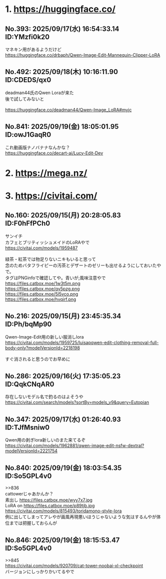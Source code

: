 # 1. https://huggingface.co/
## No.393:	2025/09/17(水) 16:54:33.14 ID:YMzfi0k20
 マネキン用があるようだけど <br> <a href='https://huggingface.co/drbaph/Qwen-Image-Edit-Mannequin-Clipper-LoRA'>https://huggingface.co/drbaph/Qwen-Image-Edit-Mannequin-Clipper-LoRA</a> 
<br>

## No.492:	2025/09/18(木) 10:16:11.90 ID:CDEDS/qx0
 deadman44氏のQwen Loraが来た <br> 後で試してみないと <br>  <br> <a href='https://huggingface.co/deadman44/Qwen-Image_LoRA#myjc'>https://huggingface.co/deadman44/Qwen-Image_LoRA#myjc</a> 
<br>

## No.841:	2025/09/19(金) 18:05:01.95 ID:owJ1GaqR0
 これ動画版ナノバナナなんかな？ <br> <a href='https://huggingface.co/decart-ai/Lucy-Edit-Dev'>https://huggingface.co/decart-ai/Lucy-Edit-Dev</a> 
<br>

# 2. https://mega.nz/
# 3. https://civitai.com/
## No.160:	2025/09/15(月) 20:28:05.83 ID:F0hFfPCh0
 サンイチ <br> カフェとブリティッシュメイドのLoRAやで <br> <a href='https://civitai.com/models/1959487'>https://civitai.com/models/1959487</a> <br>  <br> 緑茶・紅茶では物足りないニキもいると思って <br> 念のためバタフライピーの汚茶とデザートのゼリーも出せるようにしておいたやで。 <br> タグはPNGinfoで確認してや。青いが;風味注意やで <br> <a href='https://files.catbox.moe/1w3t5m.png'>https://files.catbox.moe/1w3t5m.png</a> <br> <a href='https://files.catbox.moe/qy5pzg.png'>https://files.catbox.moe/qy5pzg.png</a> <br> <a href='https://files.catbox.moe/5l5vco.png'>https://files.catbox.moe/5l5vco.png</a> <br> <a href='https://files.catbox.moe/hvqirf.png'>https://files.catbox.moe/hvqirf.png</a> 
<br>

## No.216:	2025/09/15(月) 23:45:35.34 ID:Ph/bqMp90
 Qwen-Image-Edit用の新しい服消しlora <br> <a href='https://civitai.com/models/1959725/luisapqwen-edit-clothing-removal-full-body-only?modelVersionId=2218198'>https://civitai.com/models/1959725/luisapqwen-edit-clothing-removal-full-body-only?modelVersionId=2218198</a> <br>  <br> すぐ消されると思うのでお早めに 
<br>

## No.286:	2025/09/16(火) 17:35:05.23 ID:QqkCNqAR0
 存在しないモデル名で釣るのはよそうや <br> <a href='https://civitai.com/search/models?sortBy=models_v9&query=Eutopian'>https://civitai.com/search/models?sortBy=models_v9&query=Eutopian</a> 
<br>

## No.347:	2025/09/17(水) 01:26:40.93 ID:TJfMsniw0
 Qwen用の剥ぎlora新しいのまた来てるぞ <br> <a href='https://civitai.com/models/1962881/qwen-image-edit-nsfw-dextral?modelVersionId=2221754'>https://civitai.com/models/1962881/qwen-image-edit-nsfw-dextral?modelVersionId=2221754</a> 
<br>

## No.840:	2025/09/19(金) 18:03:54.35 ID:So5GPL4v0
 \>\>836 <br> cattowerじゃあかんか？ <br> 素出し <a href='https://files.catbox.moe/wyy7x7.jpg'>https://files.catbox.moe/wyy7x7.jpg</a> <br> LoRA on <a href='https://files.catbox.moe/p89tjb.jpg'>https://files.catbox.moe/p89tjb.jpg</a> <br> <a href='https://civitai.com/models/815493/toridamono-style-lora'>https://civitai.com/models/815493/toridamono-style-lora</a> <br> 例に出してしまってアレやが画風再現悪いほうじゃないような気はするんやが体位までは把握しておらんが 
<br>

## No.846:	2025/09/19(金) 18:15:53.47 ID:So5GPL4v0
 \>\>845 <br> <a href='https://civitai.com/models/920709/cat-tower-noobai-xl-checkpoint'>https://civitai.com/models/920709/cat-tower-noobai-xl-checkpoint</a> <br> バージョンにしっかりかいてるやで 
<br>

